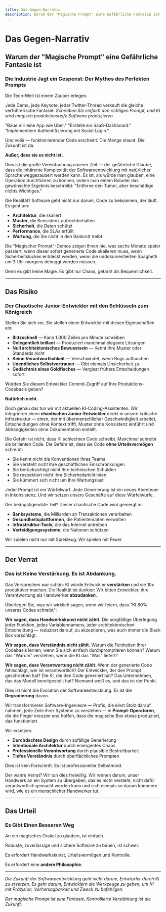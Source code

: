 ```yaml
---
title: Das Gegen-Narrativ
description: Warum der "Magische Prompt" eine Gefährliche Fantasie ist.
---
```


# Das Gegen-Narrativ

## Warum der "Magische Prompt" eine Gefährliche Fantasie ist

### Die Industrie Jagt ein Gespenst: Der Mythos des Perfekten Prompts

Die Tech-Welt ist einem Zauber erlegen.

Jede Demo, jede Keynote, jeder Twitter-Thread verkauft die gleiche verführerische Fantasie: _Schreiben Sie einfach den richtigen Prompt, und KI wird magisch produktionsreife Software produzieren._

"Baue mir eine App wie Uber."
"Erstelle ein SaaS-Dashboard."
"Implementiere Authentifizierung mit Social Login."

Und voilà — funktionierender Code erscheint. Die Menge staunt. Die Zukunft ist da.

**Außer, dass sie es nicht ist.**

Dies ist die große Vereinfachung unserer Zeit — der gefährliche Glaube, dass die inhärente Komplexität der Softwareentwicklung mit natürlicher Sprache weggezaubert werden kann. Es ist, als würde man glauben, eine Operation durchführen zu können, indem man einem Roboter das gewünschte Ergebnis beschreibt: "Entferne den Tumor, aber beschädige nichts Wichtiges."

Die Realität? Software geht nicht nur darum, Code zu bekommen, der läuft. Es geht um:

- **Architektur**, die skaliert
- **Muster**, die Konsistenz aufrechterhalten
- **Sicherheit**, die Daten schützt
- **Performance**, die SLAs erfüllt
- **Wartung**, die Sie nicht in den Bankrott treibt

Die "Magischer Prompt"-Demos zeigen Ihnen nie, was sechs Monate später passiert, wenn dieser sofort generierte Code skalieren muss, wenn Sicherheitslücken entdeckt werden, wenn die undokumentierten Spaghetti um 3 Uhr morgens debuggt werden müssen.

Denn es gibt keine Magie. Es gibt nur Chaos, getarnt als Bequemlichkeit.

---

## Das Risiko

### Der Chaotische Junior-Entwickler mit den Schlüsseln zum Königreich

Stellen Sie sich vor, Sie stellen einen Entwickler mit diesen Eigenschaften ein:

- **Blitzschnell** — Kann 1.000 Zeilen pro Minute schreiben
- **Gelegentlich brillant** — Produziert manchmal elegante Lösungen
- **Null architektonisches Bewusstsein** — Kennt Ihre Muster oder Standards nicht
- **Keine Verantwortlichkeit** — Verschwindet, wenn Bugs auftauchen
- **Unendliches Selbstvertrauen** — Gibt niemals Unsicherheit zu
- **Gedächtnis eines Goldfisches** — Vergisst frühere Entscheidungen sofort

Würden Sie diesem Entwickler Commit-Zugriff auf Ihre Produktions-Codebasis geben?

**Natürlich nicht.**

Doch genau das tun wir mit aktuellen KI-Coding-Assistenten. Wir integrieren einen **chaotischen Junior-Entwickler** direkt in unsere kritische Infrastruktur — einen, der mit übermenschlicher Geschwindigkeit arbeitet, Entscheidungen ohne Kontext trifft, Muster ohne Konsistenz einführt und Abhängigkeiten ohne Dokumentation erstellt.

Die Gefahr ist nicht, dass KI schlechten Code schreibt. Manchmal schreibt sie brillanten Code. Die Gefahr ist, dass sie Code **ohne Urteilsvermögen** schreibt:

- Sie kennt nicht die Konventionen Ihres Teams
- Sie versteht nicht Ihre geschäftlichen Einschränkungen
- Sie berücksichtigt nicht Ihre technischen Schulden
- Sie respektiert nicht Ihre Sicherheitsrichtlinien
- Sie kümmert sich nicht um Ihre Wartungslast

Jeder Prompt ist ein Würfelwurf. Jede Generierung ist ein neues Abenteuer in Inkonsistenz. Und wir setzen unsere Geschäfte auf diese Würfelwürfe.

Der beängstigendste Teil? Dieser chaotische Code wird gemergt in:

- **Banksysteme**, die Milliarden an Transaktionen verarbeiten
- **Gesundheitsplattformen**, die Patientendaten verwalten
- **Infrastruktur-Tools**, die das Internet antreiben
- **Verteidigungssysteme**, die Nationen schützen

Wir spielen nicht nur mit Spielzeug. Wir spielen mit Feuer.

---

## Der Verrat

### Das ist Keine Verstärkung. Es ist Abdankung.

Das Versprechen war schön: KI würde Entwickler **verstärken** und sie 10x produktiver machen. Die Realität ist dunkler: Wir bitten Entwickler, ihre Verantwortung als Handwerker **abzudanken**.

Überlegen Sie, was wir wirklich sagen, wenn wir feiern, dass "KI 80% unseres Codes schreibt":

**Wir sagen, dass Handwerkskunst nicht zählt.**
Die sorgfältige Überlegung jeder Funktion, jedes Variablennamens, jeder architektonischen Entscheidung — reduziert darauf, zu akzeptieren, was auch immer die Black Box vorschlägt.

**Wir sagen, dass Verständnis nicht zählt.**
Warum die Feinheiten Ihrer Codebasis lernen, wenn Sie sich einfach durchpromptieren können? Warum das "Warum" verstehen, wenn die KI das "Was" liefert?

**Wir sagen, dass Verantwortung nicht zählt.**
Wenn der generierte Code fehlschlägt, wer ist verantwortlich? Der Entwickler, der den Prompt geschrieben hat? Die KI, die den Code generiert hat? Das Unternehmen, das das Modell bereitgestellt hat? Niemand weiß es, und das ist der Punkt.

Dies ist nicht die Evolution der Softwareentwicklung. Es ist die **Degradierung** davon.

Wir transformieren Software-Ingenieure — Profis, die einst Stolz darauf nahmen, jede Zeile ihrer Systeme zu verstehen — in **Prompt-Operatoren**, die die Finger kreuzen und hoffen, dass die magische Box etwas produziert, das funktioniert.

Wir ersetzen:

- **Durchdachtes Design** durch zufällige Generierung
- **Intentionale Architektur** durch emergentes Chaos
- **Professionelle Verantwortung** durch plausible Bestreitbarkeit
- **Tiefes Verständnis** durch oberflächliches Prompten

Dies ist kein Fortschritt. Es ist professioneller Selbstmord.

Der wahre Verrat? Wir tun dies freiwillig. Wir rennen darum, unser Handwerk an ein System zu übergeben, das es nicht versteht, nicht dafür verantwortlich gemacht werden kann und sich niemals so darum kümmern wird, wie es ein menschlicher Handwerker tut.

---

## Das Urteil

### Es Gibt Einen Besseren Weg

An ein magisches Orakel zu glauben, ist einfach.

Robuste, zuverlässige und sichere Software zu bauen, ist schwer.

Es erfordert Handwerkskunst, Urteilsvermögen und Kontrolle.

Es erfordert eine **andere Philosophie**.

<PageCTA
  title="Entdecken Sie einen Anderen Weg"
  subtitle="Erfahren Sie, wie Kontrollierte Verstärkung KI von Orakel zu Präzisionswerkzeug transformiert"
  buttonText="Lesen Sie unsere Philosophie"
  buttonLink="/de/philosophy"
  buttonStyle="secondary"
/>

---

_Die Zukunft der Softwareentwicklung geht nicht darum, Entwickler durch KI zu ersetzen. Es geht darum, Entwicklern die Werkzeuge zu geben, um KI mit Präzision, Vorhersagbarkeit und Zweck zu befehligen._

_Der magische Prompt ist eine Fantasie. Kontrollierte Verstärkung ist die Zukunft._

